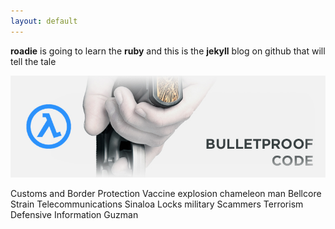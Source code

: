 ```yaml
---
layout: default
---
```

<strong>roadie</strong> is going to learn the <strong>ruby</strong> and this is the <strong>jekyll</strong> blog on github that will tell the tale

![premade cover](/assets/images/thriller-premade.jpg)


<p class="spook">Customs and Border Protection Vaccine explosion chameleon man Bellcore Strain Telecommunications Sinaloa Locks military Scammers Terrorism Defensive Information Guzman</p>
